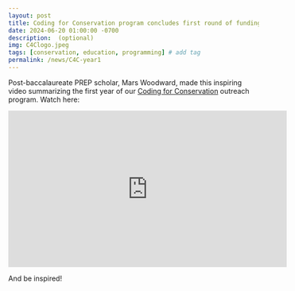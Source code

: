 ```yaml
---
layout: post
title: Coding for Conservation program concludes first round of funding. Watch our summary video!
date: 2024-06-20 01:00:00 -0700
description:  (optional)
img: C4Clogo.jpeg
tags: [conservation, education, programming] # add tag
permalink: /news/C4C-year1
---
```


Post-baccalaureate PREP scholar, Mars Woodward, made this inspiring video summarizing the first year of our <a href="https://www.coding4conservation.org" target="_blank">Coding for Conservation</a> outreach program. Watch here:

<iframe width="560" height="315" src="https://uchicago.box.com/s/1y1p72qbl12r9eidspj0j4tb1lhomtu1" title="Box video" frameborder="0" allow="accelerometer; autoplay; clipboard-write; encrypted-media; gyroscope; picture-in-picture; web-share" allowfullscreen></iframe>

And be inspired!

